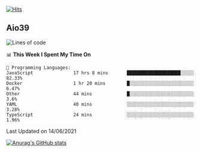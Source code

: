 [![Hits](https://hits.seeyoufarm.com/api/count/incr/badge.svg?url=https%3A%2F%2Fgithub.com%2Faio39&count_bg=%2339C5BB&title_bg=%23555555&icon=&icon_color=%23E7E7E7&title=hits&edge_flat=false)](https://hits.seeyoufarm.com)

## Aio39

<!--START_SECTION:waka-->
![Lines of code](https://img.shields.io/badge/From%20Hello%20World%20I%27ve%20Written-376851%20lines%20of%20code-blue)

📊 **This Week I Spent My Time On** 

```text
💬 Programming Languages: 
JavaScript               17 hrs 8 mins       ████████████████████░░░░░   82.33% 
Docker                   1 hr 20 mins        █░░░░░░░░░░░░░░░░░░░░░░░░   6.47% 
Other                    44 mins             █░░░░░░░░░░░░░░░░░░░░░░░░   3.6% 
YAML                     40 mins             ░░░░░░░░░░░░░░░░░░░░░░░░░   3.28% 
TypeScript               24 mins             ░░░░░░░░░░░░░░░░░░░░░░░░░   1.96%

```


 Last Updated on 14/06/2021
<!--END_SECTION:waka-->
[![Anurag's GitHub stats](https://github-readme-stats.vercel.app/api?username=aio39)](https://github.com/anuraghazra/github-readme-stats)

<!--
**aio39/aio39** is a ✨ _special_ ✨ repository because its `README.md` (this file) appears on your GitHub profile.

Here are some ideas to get you started:

- 🔭 I’m currently working on ...
- 🌱 I’m currently learning ...
- 👯 I’m looking to collaborate on ...
- 🤔 I’m looking for help with ...
- 💬 Ask me about ...
- 📫 How to reach me: ...
- 😄 Pronouns: ...
- ⚡ Fun fact: ...
-->
